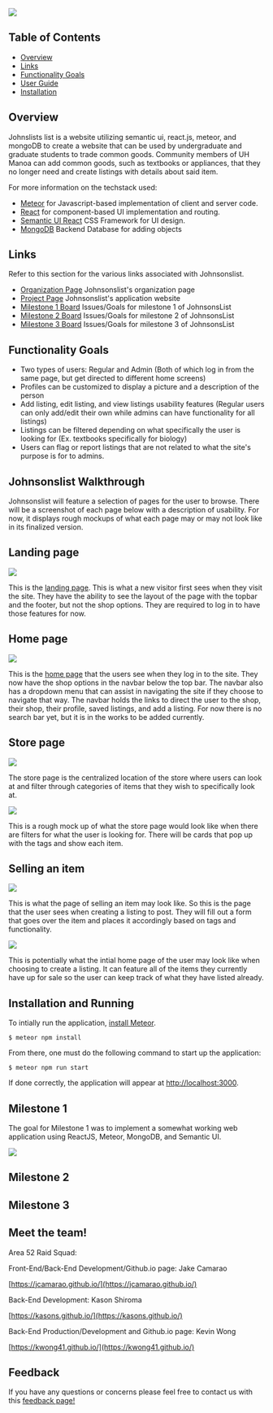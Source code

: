 ![](images/JL-logo.png)

## Table of Contents
* [Overview](#overview)
* [Links](#links)
* [Functionality Goals](#functionality-goals)
* [User Guide](#johnsonslist-walkthrough)
* [Installation](#installation-and-running)

## Overview

Johnslists list is a website utilizing semantic ui, react.js, meteor, and mongoDB to create a website that can be used by undergraduate and graduate students to trade common goods. Community members of UH Manoa can add common goods, such as textbooks or appliances, that they no longer need and create listings with details about said item. 

For more information on the techstack used:
* [Meteor](https://www.meteor.com/) for Javascript-based implementation of client and server code. 
* [React](https://reactjs.org/) for component-based UI implementation and routing.
* [Semantic UI React](https://react.semantic-ui.com/) CSS Framework for UI design.
* [MongoDB](https://www.mongodb.com/) Backend Database for adding objects 

## Links

Refer to this section for the various links associated with Johnsonslist.

* [Organization Page](https://github.com/Johnsonslist/) Johnsonslist's organization page
* [Project Page](http://johnsonslist.meteorapp.com/#/) Johnsonslist's application website
* [Milestone 1 Board](https://github.com/Johnsonslist/Johnsonslist/projects/1) Issues/Goals for milestone 1 of JohnsonsList
* [Milestone 2 Board](https://github.com/Johnsonslist/Johnsonslist/projects/3) Issues/Goals for milestone 2 of JohnsonsList
* [Milestone 3 Board](https://github.com/Johnsonslist/Johnsonslist/projects/4) Issues/Goals for milestone 3 of JohnsonsList

## Functionality Goals

* Two types of users: Regular and Admin (Both of which log in from the same page, but get directed to different home screens)
* Profiles can be customized to display a picture and a description of the person
* Add listing, edit listing, and view listings usability features (Regular users can only add/edit their own while admins can have functionality for all listings)
* Listings can be filtered depending on what specifically the user is looking for (Ex. textbooks specifically for biology)
* Users can flag or report listings that are not related to what the site's purpose is for to admins.

## Johnsonslist Walkthrough

Johnsonslist will feature a selection of pages for the user to browse. There will be a screenshot of each page below with a description of usability. For now, it displays rough mockups of what each page may or may not look like in its finalized version.

## Landing page

![](images/LandingPageJohnsonsList.png)


This is the [landing page](http://johnsonslist.meteorapp.com/#/).  This is what a new visitor first sees when they visit the site. They have the ability to see the layout of the page with the topbar and the footer, but not the shop options. They are required to log in to have those features for now.

## Home page

![](images/HomePageJohnsonsList.png)

This is the [home page](http://johnsonslist.meteorapp.com/#/) that the users see when they log in to the site. They now have the shop options in the navbar below the top bar. The navbar also has a dropdown menu that can assist in navigating the site if they choose to navigate that way. The navbar holds the links to direct the user to the shop, their shop, their profile, saved listings, and add a listing. For now there is no search bar yet, but it is in the works to be added currently.

## Store page

![](images/SellingItemPage.png)

The store page is the centralized location of the store where users can look at and filter through categories of items that they wish to specifically look at. 

![](images/filtered-page.jpg)

This is a rough mock up of what the store page would look like when there are filters for what the user is looking for. There will be cards that pop up with the tags and show each item.

## Selling an item

![](images/sell-page.jpg)

This is what the page of selling an item may look like. So this is the page that the user sees when creating a listing to post. They will fill out a form that goes over the item and places it accordingly based on tags and functionality.

![](images/sell-page2.jpg)

This is potentially what the intial home page of the user may look like when choosing to create a listing. It can feature all of the items they currently have up for sale so the user can keep track of what they have listed already.

## Installation and Running

To intially run the application, [install Meteor](https://www.meteor.com/install).

```
$ meteor npm install
```

From there, one must do the following command to start up the application:

```
$ meteor npm run start
```

If done correctly, the application will appear at [http://localhost:3000](http://localhost:3000). 

## Milestone 1

The goal for Milestone 1 was to implement a somewhat working web application using ReactJS, Meteor, MongoDB, and Semantic UI.

![](images/M1Screenshot.png)

## Milestone 2

## Milestone 3


## Meet the team!

Area 52 Raid Squad:

Front-End/Back-End Development/Github.io page: Jake Camarao

[https://jcamarao.github.io/](https://jcamarao.github.io/)

Back-End Development: Kason Shiroma

[https://kasons.github.io/](https://kasons.github.io/)

Back-End Production/Development and Github.io page: Kevin Wong

[https://kwong41.github.io/](https://kwong41.github.io/)

## Feedback

If you have any questions or concerns please feel free to contact us with this [feedback page!](https://forms.gle/1T815j9Ddjxcprkx7)
